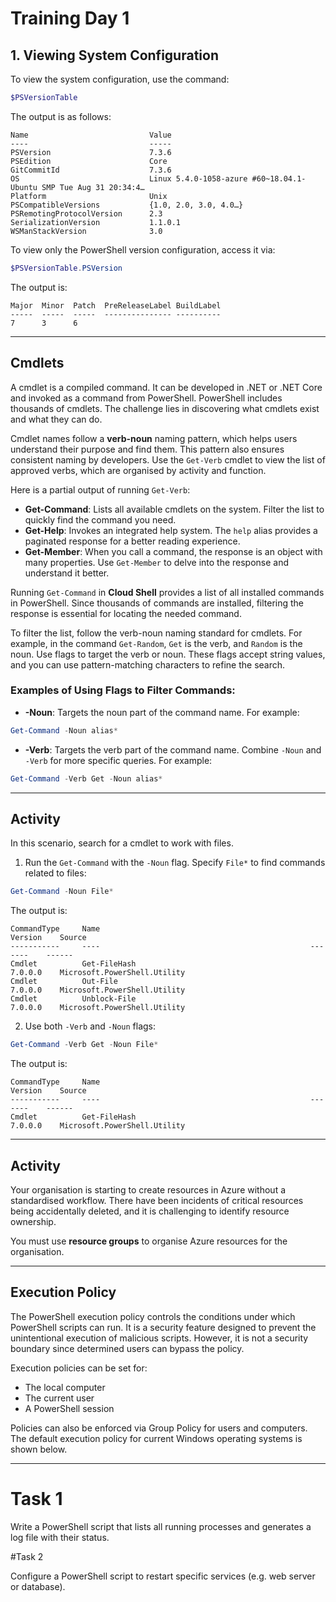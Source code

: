 # Training Day 1

## 1. Viewing System Configuration

To view the system configuration, use the command:

```powershell
$PSVersionTable
```

The output is as follows:

```plaintext
Name                           Value
----                           -----
PSVersion                      7.3.6
PSEdition                      Core
GitCommitId                    7.3.6
OS                             Linux 5.4.0-1058-azure #60~18.04.1-Ubuntu SMP Tue Aug 31 20:34:4…
Platform                       Unix
PSCompatibleVersions           {1.0, 2.0, 3.0, 4.0…}
PSRemotingProtocolVersion      2.3
SerializationVersion           1.1.0.1
WSManStackVersion              3.0
```

To view only the PowerShell version configuration, access it via:

```powershell
$PSVersionTable.PSVersion
```

The output is:

```plaintext
Major  Minor  Patch  PreReleaseLabel BuildLabel
-----  -----  -----  --------------- ----------
7      3      6
```

---

## Cmdlets

A cmdlet is a compiled command. It can be developed in .NET or .NET Core and invoked as a command from PowerShell. PowerShell includes thousands of cmdlets. The challenge lies in discovering what cmdlets exist and what they can do.

Cmdlet names follow a **verb-noun** naming pattern, which helps users understand their purpose and find them. This pattern also ensures consistent naming by developers. Use the `Get-Verb` cmdlet to view the list of approved verbs, which are organised by activity and function.

Here is a partial output of running `Get-Verb`:

- **Get-Command**: Lists all available cmdlets on the system. Filter the list to quickly find the command you need.
- **Get-Help**: Invokes an integrated help system. The `help` alias provides a paginated response for a better reading experience.
- **Get-Member**: When you call a command, the response is an object with many properties. Use `Get-Member` to delve into the response and understand it better.

Running `Get-Command` in **Cloud Shell** provides a list of all installed commands in PowerShell. Since thousands of commands are installed, filtering the response is essential for locating the needed command.

To filter the list, follow the verb-noun naming standard for cmdlets. For example, in the command `Get-Random`, `Get` is the verb, and `Random` is the noun. Use flags to target the verb or noun. These flags accept string values, and you can use pattern-matching characters to refine the search.

### Examples of Using Flags to Filter Commands:

- **-Noun**: Targets the noun part of the command name. For example:

```powershell
Get-Command -Noun alias*
```

- **-Verb**: Targets the verb part of the command name. Combine `-Noun` and `-Verb` for more specific queries. For example:

```powershell
Get-Command -Verb Get -Noun alias*
```

---

## Activity

In this scenario, search for a cmdlet to work with files.

1. Run the `Get-Command` with the `-Noun` flag. Specify `File*` to find commands related to files:

```powershell
Get-Command -Noun File*
```

The output is:

```plaintext
CommandType     Name                                               Version    Source
-----------     ----                                               -------    ------
Cmdlet          Get-FileHash                                       7.0.0.0    Microsoft.PowerShell.Utility
Cmdlet          Out-File                                           7.0.0.0    Microsoft.PowerShell.Utility
Cmdlet          Unblock-File                                       7.0.0.0    Microsoft.PowerShell.Utility
```

2. Use both `-Verb` and `-Noun` flags:

```powershell
Get-Command -Verb Get -Noun File*
```

The output is:

```plaintext
CommandType     Name                                               Version    Source
-----------     ----                                               -------    ------
Cmdlet          Get-FileHash                                       7.0.0.0    Microsoft.PowerShell.Utility
```

---

## Activity

Your organisation is starting to create resources in Azure without a standardised workflow. There have been incidents of critical resources being accidentally deleted, and it is challenging to identify resource ownership.

You must use **resource groups** to organise Azure resources for the organisation.

---

## Execution Policy

The PowerShell execution policy controls the conditions under which PowerShell scripts can run. It is a security feature designed to prevent the unintentional execution of malicious scripts. However, it is not a security boundary since determined users can bypass the policy.

Execution policies can be set for:

- The local computer
- The current user
- A PowerShell session

Policies can also be enforced via Group Policy for users and computers. The default execution policy for current Windows operating systems is shown below.

---

# Task 1

Write a PowerShell script that lists all running processes and generates a log file with their status.

#Task 2

Configure a PowerShell script to restart specific services (e.g. web server or database).
